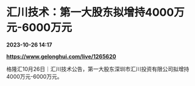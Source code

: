 # 汇川技术：第一大股东拟增持4000万元-6000万元

**2023-10-26 14:17**

**https://www.gelonghui.com/live/1265620**

格隆汇10月26日｜汇川技术公告，第一大股东深圳市汇川投资有限公司拟增持4000万元-6000万元。
